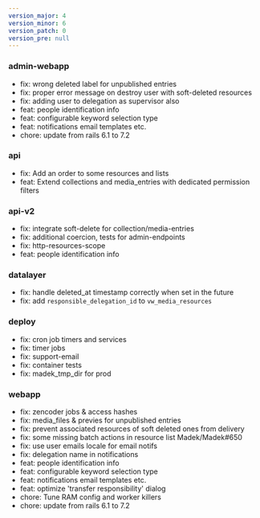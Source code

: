 ```yaml
---
version_major: 4
version_minor: 6
version_patch: 0
version_pre: null
---
```


### admin-webapp

- fix: wrong deleted label for unpublished entries
- fix: proper error message on destroy user with soft-deleted resources
- fix: adding user to delegation as supervisor also
- feat: people identification info
- feat: configurable keyword selection type
- feat: notifications email templates etc.
- chore: update from rails 6.1 to 7.2

### api

- fix: Add an order to some resources and lists
- feat: Extend collections and media_entries with dedicated permission filters

### api-v2

- fix: integrate soft-delete for collection/media-entries
- fix: additional coercion, tests for admin-endpoints
- fix: http-resources-scope
- feat: people identification info

### datalayer

- fix: handle deleted_at timestamp correctly when set in the future
- fix: add `responsible_delegation_id` to `vw_media_resources`

### deploy

- fix: cron job timers and services
- fix: timer jobs
- fix: support-email
- fix: container tests
- fix: madek_tmp_dir for prod

### webapp

- fix: zencoder jobs & access hashes
- fix: media_files & previes for unpublished entries
- fix: prevent associated resources of soft deleted ones from delivery
- fix: some missing batch actions in resource list Madek/Madek#650
- fix: use user emails locale for email notifs
- fix: delegation name in notifications
- feat: people identification info
- feat: configurable keyword selection type
- feat: notifications email templates etc.
- feat: optimize 'transfer responsibility' dialog
- chore: Tune RAM config and worker killers
- chore: update from rails 6.1 to 7.2
